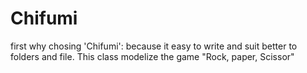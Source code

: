 # Chifumi

first why chosing 'Chifumi': because it easy to write and suit better to folders and file.
This class modelize the game "Rock, paper, Scissor"
